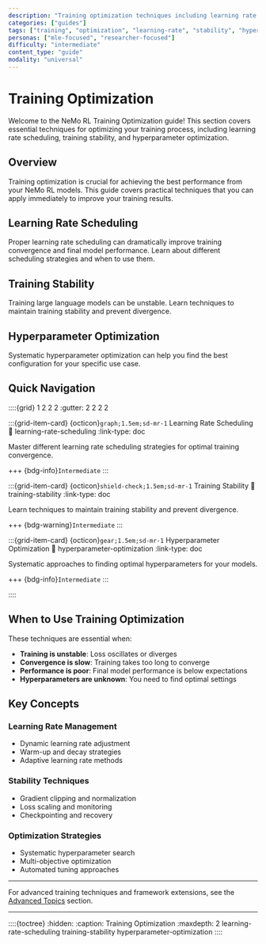 ```yaml
---
description: "Training optimization techniques including learning rate scheduling, training stability, and hyperparameter optimization"
categories: ["guides"]
tags: ["training", "optimization", "learning-rate", "stability", "hyperparameters"]
personas: ["mle-focused", "researcher-focused"]
difficulty: "intermediate"
content_type: "guide"
modality: "universal"
---
```


# Training Optimization

Welcome to the NeMo RL Training Optimization guide! This section covers essential techniques for optimizing your training process, including learning rate scheduling, training stability, and hyperparameter optimization.

## Overview

Training optimization is crucial for achieving the best performance from your NeMo RL models. This guide covers practical techniques that you can apply immediately to improve your training results.

## Learning Rate Scheduling

Proper learning rate scheduling can dramatically improve training convergence and final model performance. Learn about different scheduling strategies and when to use them.

## Training Stability

Training large language models can be unstable. Learn techniques to maintain training stability and prevent divergence.

## Hyperparameter Optimization

Systematic hyperparameter optimization can help you find the best configuration for your specific use case.

## Quick Navigation

::::{grid} 1 2 2 2
:gutter: 2 2 2 2

:::{grid-item-card} {octicon}`graph;1.5em;sd-mr-1` Learning Rate Scheduling
:link: learning-rate-scheduling
:link-type: doc

Master different learning rate scheduling strategies for optimal training convergence.

+++
{bdg-info}`Intermediate`
:::

:::{grid-item-card} {octicon}`shield-check;1.5em;sd-mr-1` Training Stability
:link: training-stability
:link-type: doc

Learn techniques to maintain training stability and prevent divergence.

+++
{bdg-warning}`Intermediate`
:::

:::{grid-item-card} {octicon}`gear;1.5em;sd-mr-1` Hyperparameter Optimization
:link: hyperparameter-optimization
:link-type: doc

Systematic approaches to finding optimal hyperparameters for your models.

+++
{bdg-info}`Intermediate`
:::

::::

## When to Use Training Optimization

These techniques are essential when:

- **Training is unstable**: Loss oscillates or diverges
- **Convergence is slow**: Training takes too long to converge
- **Performance is poor**: Final model performance is below expectations
- **Hyperparameters are unknown**: You need to find optimal settings

## Key Concepts

### Learning Rate Management
- Dynamic learning rate adjustment
- Warm-up and decay strategies
- Adaptive learning rate methods

### Stability Techniques
- Gradient clipping and normalization
- Loss scaling and monitoring
- Checkpointing and recovery

### Optimization Strategies
- Systematic hyperparameter search
- Multi-objective optimization
- Automated tuning approaches

---

For advanced training techniques and framework extensions, see the [Advanced Topics](../advanced/index) section.

---

::::{toctree}
:hidden:
:caption: Training Optimization
:maxdepth: 2
learning-rate-scheduling
training-stability
hyperparameter-optimization
:::: 